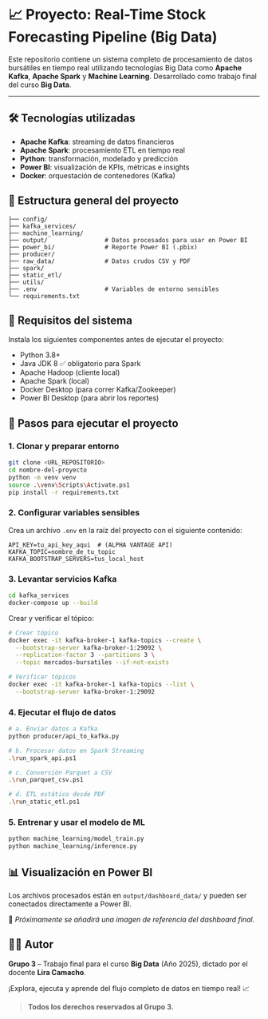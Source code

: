 # 📈 Proyecto: Real-Time Stock Forecasting Pipeline (Big Data)

Este repositorio contiene un sistema completo de procesamiento de datos bursátiles en tiempo real utilizando tecnologías Big Data como **Apache Kafka**, **Apache Spark** y **Machine Learning**. Desarrollado como trabajo final del curso **Big Data**.

---

## 🛠️ Tecnologías utilizadas

- **Apache Kafka**: streaming de datos financieros  
- **Apache Spark**: procesamiento ETL en tiempo real  
- **Python**: transformación, modelado y predicción  
- **Power BI**: visualización de KPIs, métricas e insights  
- **Docker**: orquestación de contenedores (Kafka)

## 📁 Estructura general del proyecto

```
├── config/
├── kafka_services/
├── machine_learning/
├── output/                # Datos procesados para usar en Power BI
├── power_bi/              # Reporte Power BI (.pbix)
├── producer/
├── raw_data/              # Datos crudos CSV y PDF
├── spark/
├── static_etl/
├── utils/
├── .env                   # Variables de entorno sensibles
└── requirements.txt
```

## 🧰 Requisitos del sistema

Instala los siguientes componentes antes de ejecutar el proyecto:

- Python 3.8+  
- Java JDK 8 ✅ obligatorio para Spark  
- Apache Hadoop (cliente local)  
- Apache Spark (local)  
- Docker Desktop (para correr Kafka/Zookeeper)  
- Power BI Desktop (para abrir los reportes)

## 🚀 Pasos para ejecutar el proyecto

### 1. Clonar y preparar entorno

```bash
git clone <URL_REPOSITORIO>
cd nombre-del-proyecto
python -m venv venv
source .\venv\Scripts\Activate.ps1 
pip install -r requirements.txt
```

### 2. Configurar variables sensibles

Crea un archivo `.env` en la raíz del proyecto con el siguiente contenido:

```env
API_KEY=tu_api_key_aqui  # (ALPHA VANTAGE API)
KAFKA_TOPIC=nombre_de_tu_topic
KAFKA_BOOTSTRAP_SERVERS=tus_local_host
```

### 3. Levantar servicios Kafka

```bash
cd kafka_services
docker-compose up --build
```

Crear y verificar el tópico:

```bash
# Crear tópico
docker exec -it kafka-broker-1 kafka-topics --create \
  --bootstrap-server kafka-broker-1:29092 \
  --replication-factor 3 --partitions 3 \
  --topic mercados-bursatiles --if-not-exists

# Verificar tópicos
docker exec -it kafka-broker-1 kafka-topics --list \
  --bootstrap-server kafka-broker-1:29092
```

### 4. Ejecutar el flujo de datos

```bash
# a. Enviar datos a Kafka
python producer/api_to_kafka.py

# b. Procesar datos en Spark Streaming
.\run_spark_api.ps1

# c. Conversión Parquet a CSV
.\run_parquet_csv.ps1

# d. ETL estático desde PDF
.\run_static_etl.ps1
```

### 5. Entrenar y usar el modelo de ML

```bash
python machine_learning/model_train.py
python machine_learning/inference.py
```

## 📊 Visualización en Power BI

Los archivos procesados están en `output/dashboard_data/` y pueden ser conectados directamente a Power BI.

📌 *Próximamente se añadirá una imagen de referencia del dashboard final.*


## 👨‍🏫 Autor

**Grupo 3** – Trabajo final para el curso **Big Data** (Año 2025), dictado por el docente **Lira Camacho**.

¡Explora, ejecuta y aprende del flujo completo de datos en tiempo real! 📈

> **Todos los derechos reservados al Grupo 3.**